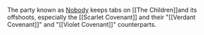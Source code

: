 The party known as [Nobody](https://hero.fandom.com/wiki/Nobody_\(SCP_Foundation\) "w:c:hero:Nobody (SCP Foundation)") keeps tabs on [[The Children]]and its offshoots, especially the [[Scarlet Covenant]] and their "[[Verdant Covenant]]" and "[[Violet Covenant]]" counterparts.